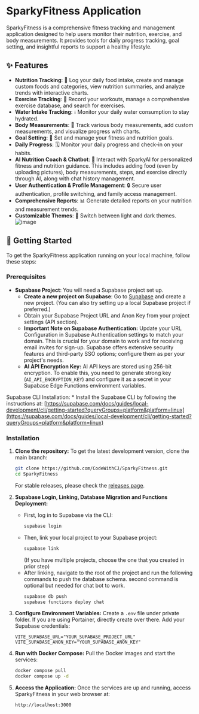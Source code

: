 # SparkyFitness Application

SparkyFitness is a comprehensive fitness tracking and management application designed to help users monitor their nutrition, exercise, and body measurements. It provides tools for daily progress tracking, goal setting, and insightful reports to support a healthy lifestyle.

## ✨ Features

*   **Nutrition Tracking**: 🍎 Log your daily food intake, create and manage custom foods and categories, view nutrition summaries, and analyze trends with interactive charts.
*   **Exercise Tracking**: 💪 Record your workouts, manage a comprehensive exercise database, and search for exercises.
*   **Water Intake Tracking**: 💧 Monitor your daily water consumption to stay hydrated.
*   **Body Measurements**: 📏 Track various body measurements, add custom measurements, and visualize progress with charts.
*   **Goal Setting**: 🎯 Set and manage your fitness and nutrition goals.
*   **Daily Progress**: 🗓️ Monitor your daily progress and check-in on your habits.
*   **AI Nutrition Coach & Chatbot**: 🤖 Interact with SparkyAI for personalized fitness and nutrition guidance. This includes adding food (even by uploading pictures), body measurements, steps, and exercise directly through AI, along with chat history management.
*   **User Authentication & Profile Management**: 🔒 Secure user authentication, profile switching, and family access management.
*   **Comprehensive Reports**: 📊 Generate detailed reports on your nutrition and measurement trends.
*   **Customizable Themes**: 🎨 Switch between light and dark themes.
![image](https://github.com/user-attachments/assets/ccc7f34e-a663-405f-a4d4-a9888c3197bc)


## 🚀 Getting Started

To get the SparkyFitness application running on your local machine, follow these steps:

### Prerequisites

*   **Supabase Project**: You will need a Supabase project set up.
    *   **Create a new project on Supabase**: Go to [Supabase](https://app.supabase.com/) and create a new project. (You can also try setting up a local Supabase project if preferred.)
    *   Obtain your Supabase Project URL and Anon Key from your project settings (API section).
    *   **Important Note on Supabase Authentication:** Update your URL Configuration in Supabase Authentication settings to match your domain. This is crucial for your domain to work and for receiving email invites for sign-up. Supabase offers extensive security features and third-party SSO options; configure them as per your project's needs.
    *   **AI API Encryption Key:** AI API keys are stored using 256-bit encryption. To enable this, you need to generate strong key (`AI_API_ENCRYPTION_KEY`) and configure it as a secret in your Supabase Edge Functions environment variables.
    

Supabase CLI Installation:
    *   Install the Supabase CLI by following the instructions at: [https://supabase.com/docs/guides/local-development/cli/getting-started?queryGroups=platform&platform=linux](https://supabase.com/docs/guides/local-development/cli/getting-started?queryGroups=platform&platform=linux)

### Installation

1.  **Clone the repository:**
    To get the latest development version, clone the main branch:
    ```sh
    git clone https://github.com/CodeWithCJ/SparkyFitness.git
    cd SparkyFitness
    ```
    For stable releases, please check the [releases page](https://github.com/CodeWithCJ/SparkyFitness/releases).

2.  **Supabase Login, Linking, Database Migration and Functions Deployment:**
    *   First, log in to Supabase via the CLI:
        ```sh
        supabase login
        ```
    *   Then, link your local project to your Supabase project:
        ```sh
        supabase link
        ```
        (If you have multiple projects, choose the one that you created in prior step)
    *   After linking, navigate to the root of the project and run the following commands to push the database schema. second command is optional but needed for chat bot to work.
        ```sh
        supabase db push
        supabase functions deploy chat
        ```

3.  **Configure Environment Variables:**
    Create a `.env` file under private folder. If you are using Portainer, directly create over there. 
    Add your Supabase credentials:
    ```
    VITE_SUPABASE_URL="YOUR_SUPABASE_PROJECT_URL"
    VITE_SUPABASE_ANON_KEY="YOUR_SUPABASE_ANON_KEY"
    ```

4.  **Run with Docker Compose:**
    Pull the Docker images and start the services:
    ```sh
    docker compose pull
    docker compose up -d
    ```

5.  **Access the Application:**
    Once the services are up and running, access SparkyFitness in your web browser at:
    ```
    http://localhost:3000
    ```

